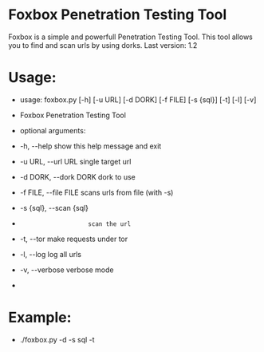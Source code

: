 # Foxbox Penetration Testing Tool

Foxbox is a simple and powerfull Penetration Testing Tool.
This tool allows you to find and scan urls by using dorks.
Last version: 1.2

# Usage:

* usage: foxbox.py [-h] [-u URL] [-d DORK] [-f FILE] [-s {sql}] [-t] [-l] [-v]

* Foxbox Penetration Testing Tool

* optional arguments:
*  -h, --help            show this help message and exit
*  -u URL, --url URL     single target url
*  -d DORK, --dork DORK  dork to use
*  -f FILE, --file FILE  scans urls from file (with -s)
*  -s {sql}, --scan {sql}
*                        scan the url
*  -t, --tor             make requests under tor
*  -l, --log             log all urls
*  -v, --verbose         verbose mode
*


# Example:

* ./foxbox.py -d <your dork> -s sql -t

